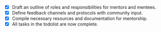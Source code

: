 - [x] Draft an outline of roles and responsibilities for mentors and mentees.
- [x] Define feedback channels and protocols with community input.
- [x] Compile necessary resources and documentation for mentorship.
- [x] All tasks in the todolist are now complete.